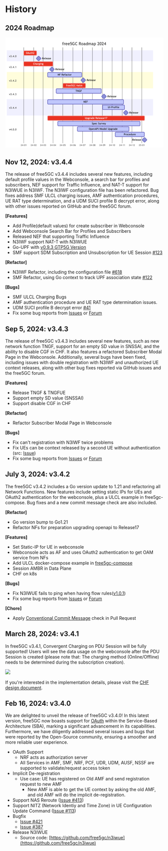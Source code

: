 # History

## 2024 Roadmap 

![Roadmap-2024](./assets/free5gc-roadmap-2024.png)

## Nov 12, 2024: v3.4.4

The release of free5GC v3.4.4 includes several new features, including default profile values in the Webconsole, a search bar for profiles and subscribers, NEF support for Traffic Influence, and NAT-T support for N3IWUE in N3IWF. The N3IWF configuration file has been refactored. Bug fixes address SMF ULCL charging issues, AMF authentication procedures, UE RAT type determination, and a UDM SUCI profile B decrypt error, along with other issues reported on GitHub and the free5GC forum.

**[Features]**

- Add Profile(default values) for create subscriber in Webconsole
- Add Webconsole Search Bar for Profiles and Subscribers
- Released NEF that supporting Traffic Influence
- N3IWF support NAT-T with N3IWUE
- Go-UPF with [v0.9.3 GTP5G Version](https://github.com/free5gc/gtp5g/tree/v0.9.3)
- SMF support SDM Subscription and Unsubscription for UE Session [#123](https://github.com/free5gc/smf/pull/123)

**[Refactor]**

- N3IWF Refactor, including the configuration file [#618](https://github.com/free5gc/free5gc/pull/618)
- SMF Refactor, using Go context to track UPF association state [#122](https://github.com/free5gc/smf/pull/122)

**[Bugs]**

- SMF ULCL Charging Bugs
- AMF authentication procedure and UE RAT type determination issues.
- UDM SUCI profile B decrypt error [#41](https://github.com/free5gc/udm/pull/41)
- Fix some bug reports from [Issues](https://github.com/free5gc/free5gc/issues) or [Forum](https://forum.free5gc.org/)


## Sep 5, 2024: v3.4.3

The release of free5GC v3.4.3 includes several new features, such as new network function TNGF, support for an empty SD value in SNSSAI, and the ability to disable CGF in CHF. It also features a refactored Subscriber Modal Page in the Webconsole. Additionally, several bugs have been fixed, including issues with double registration with N3IWF and unauthorized UE context releases, along with other bug fixes reported via GitHub issues and the free5GC forum.

**[Features]**

- Release TNGF & TNGFUE
- Support empty SD value (SNSSAI)
- Support disable CGF in CHF

**[Refactor]**

- Refactor Subscriber Modal Page in Webconsole

**[Bugs]**

- Fix can't registration with N3IWF twice problems
- Fix UEs can be context released by a second UE without authentication (src: [Issue](https://github.com/free5gc/free5gc/issues/580))
- Fix some bug reports from [Issues](https://github.com/free5gc/free5gc/issues) or [Forum](https://forum.free5gc.org/)

## July 3, 2024: v3.4.2

The free5GC v3.4.2 includes a Go version update to 1.21 and refactoring all Network Functions. New features include setting static IPs for UEs and OAuth2 authentication for the webconsole, plus a ULCL example in free5gc-compose. Bug fixes and a new commit message check are also included.

**[Refactor]**

- Go version bump to Go1.21
- Refactor NFs for preparation upgrading openapi to Release17


**[Features]**

- Set Static-IP for UE in webconsole 
- Webconsole acts as AF and uses OAuth2 authentication to get OAM service from NFs
- Add ULCL docker-compose example in [free5gc-compose](https://github.com/free5gc/free5gc-compose)
- Session AMBR in Data Plane
- CHF on k8s

**[Bugs]**

- Fix N3IWUE fails to ping when having flow rules([v1.0.1](https://github.com/free5gc/n3iwue/tree/v1.0.1))
- Fix some bug reports from [Issues](https://github.com/free5gc/free5gc/issues) or [Forum](https://forum.free5gc.org/)


**[Chore]**

- Apply [Conventional Commit Message](https://www.conventionalcommits.org/en/v1.0.0/) check in Pull Request


## March 28, 2024: v3.4.1

In free5GC v3.4.1, Convergent Charging on PDU Session will be fully supported!
Users will see the data usage on the webconsole after the PDU Session is created (please note that: The charging method (Online/Offline) needs to be determined during the subscription creation).

![](./assets/charging-demo.gif)

If you're interested in the implementation details, please visit the [CHF design document](https://free5gc.org/guide/Chf/design/).

## Feb 16, 2024: v3.4.0

We are delighted to unveil the release of free5GC v3.4.0! In this latest version, free5GC now boasts support for [OAuth](https://oauth.net/2/) within the Service-Based Architecture (SBA), marking a significant advancement in its capabilities. Furthermore, we have diligently addressed several issues and bugs that were reported by the Open-Source community, ensuring a smoother and more reliable user experience.

- OAuth Support
    - NRF acts as authorization server
    - All Services in AMF, SMF, NRF, PCF, UDR, UDM, AUSF, NSSF are supported to validate/request access token
- Implicit De-registration
    - Use case: UE has registered on Old AMF and send registration request to new AMF
        - New AMF is able to get the UE context by asking the old AMF, and old AMF will do the implicit de-registration.
- Support NAS Reroute ([Issue #413](https://github.com/free5gc/free5gc/issues/413))
- Support NITZ (Network Identiy and Time Zone) in UE Configuration Update Command ([Issue #113](https://github.com/free5gc/free5gc/issues/113))
- Bugfix
    - [Issue #421](https://github.com/free5gc/free5gc/issues/421)
    - [Issue #387](https://github.com/free5gc/free5gc/issues/387)
- Release N3IWUE
    - Source code: [https://github.com/free5gc/n3iwue](https://github.com/free5gc/n3iwue)
